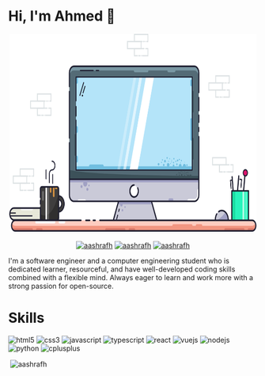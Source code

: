 # Hi, I'm Ahmed 👋
<p align="center">

  <img src="https://github.com/aashrafh/aashrafh/blob/master/pc.svg" alt="PC" width="500" height="400">
  
</p>
<p align="center">
 <a href="https://linkedin.com/in/aashrafh" target="blank"><img align="center" src="https://cdn.jsdelivr.net/npm/simple-icons@3.0.1/icons/linkedin.svg" alt="aashrafh" height="30" width="30"/></a>
<a href="https://twitter.com/aashrafh" target="blank"><img align="center" src="https://cdn.jsdelivr.net/npm/simple-icons@3.0.1/icons/twitter.svg" alt="aashrafh" height="30" width="30" /></a>
<a href="https://fb.com/aashrafh" target="blank"><img align="center" src="https://cdn.jsdelivr.net/npm/simple-icons@3.0.1/icons/facebook.svg" alt="aashrafh" height="30" width="30" /></a>
</p>
I'm a software engineer and a computer engineering student who is dedicated learner, resourceful, and have well-developed coding skills combined with a flexible mind. Always eager to learn and work more with a strong passion for open-source. 

# Skills
<p align="left">
  <img src="https://devicons.github.io/devicon/devicon.git/icons/html5/html5-original-wordmark.svg" alt="html5" width="40" height="40"/>
  <img src="https://devicons.github.io/devicon/devicon.git/icons/css3/css3-original-wordmark.svg" alt="css3" width="40" height="40"/>
  <img src="https://devicons.github.io/devicon/devicon.git/icons/javascript/javascript-original.svg" alt="javascript" width="40" height="40"/>
  <img src="https://devicons.github.io/devicon/devicon.git/icons/typescript/typescript-original.svg" alt="typescript" width="40" height="40"/>
  <img src="https://devicons.github.io/devicon/devicon.git/icons/react/react-original-wordmark.svg" alt="react" width="40" height="40"/>
  <img src="https://devicons.github.io/devicon/devicon.git/icons/vuejs/vuejs-original-wordmark.svg" alt="vuejs" width="40" height="40"/>
  <img src="https://devicons.github.io/devicon/devicon.git/icons/nodejs/nodejs-original-wordmark.svg" alt="nodejs" width="40" height="40"/> 
  <img src="https://devicons.github.io/devicon/devicon.git/icons/python/python-original.svg" alt="python" width="40" height="40"/>
  <img src="https://devicons.github.io/devicon/devicon.git/icons/cplusplus/cplusplus-original.svg" alt="cplusplus" width="40" height="40"/></p>
  
  <p>&nbsp;<img align="center" src="https://github-readme-stats.vercel.app/api?username=aashrafh&show_icons=true" alt="aashrafh" /></p>
